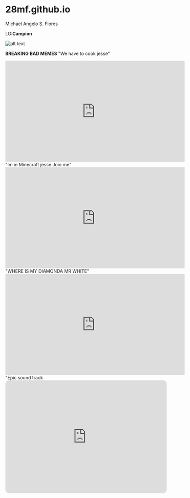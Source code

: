 # 28mf.github.io
Michael Angelo S. Flores

LG:**Campion**

![alt text](https://i.kym-cdn.com/entries/icons/facebook/000/031/003/cover3.jpg)

**BREAKING BAD MEMES**
"We have to cook jesse"

<iframe width="560" height="315" src="https://www.youtube.com/embed/j3FzkEoIQBw" title="YouTube video player" frameborder="0" allow="accelerometer; autoplay; clipboard-write; encrypted-media; gyroscope; picture-in-picture; web-share" allowfullscreen></iframe>
"Im in Minecraft jesse Join me"
<iframe width="560" height="315" src="https://www.youtube.com/embed/gSWWdzg0Sc8" title="YouTube video player" frameborder="0" allow="accelerometer; autoplay; clipboard-write; encrypted-media; gyroscope; picture-in-picture; web-share" allowfullscreen></iframe>
"WHERE IS MY DIAMONDA MR WHITE"
<iframe width="560" height="315" src="https://www.youtube.com/embed/JGaiMwaqSVM" title="YouTube video player" frameborder="0" allow="accelerometer; autoplay; clipboard-write; encrypted-media; gyroscope; picture-in-picture; web-share" allowfullscreen></iframe>
"Epic sound track
<iframe style="border-radius:12px" src="https://open.spotify.com/embed/track/2hsLpiKNkWpd4e9QuVdhar?utm_source=generator" width="100%" height="352" frameBorder="0" allowfullscreen="" allow="autoplay; clipboard-write; encrypted-media; fullscreen; picture-in-picture" loading="lazy"></iframe>
